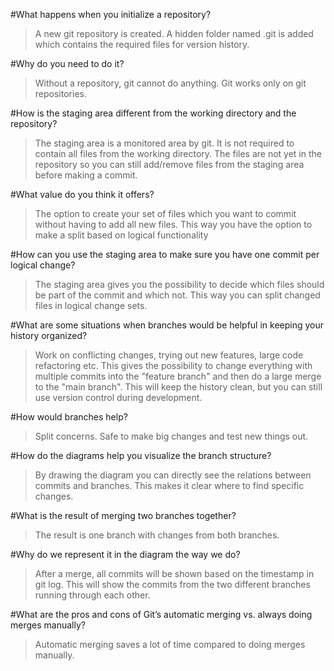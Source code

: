 #What happens when you initialize a repository? 
 >   A new git repository is created. A hidden folder named .git is added which contains the required files for version history.

#Why do you need to do it?
 >   Without a repository, git cannot do anything. Git works only on git repositories.

#How is the staging area different from the working directory and the repository? 
 >   The staging area is a monitored area by git. It is not required to contain all files from the working directory. 
 >   The files are not yet in the repository so you can still add/remove files from the staging area before making a commit.

#What value do you think it offers?
 >   The option to create your set of files which you want to commit without having to add all new files. This way
 >   you have the option to make a split based on logical functionality

#How can you use the staging area to make sure you have one commit per logical change?
 >   The staging area gives you the possibility to decide which files should be part of the commit and which not.
 >   This way you can split changed files in logical change sets.

#What are some situations when branches would be helpful in keeping your history organized? 
 >   Work on conflicting changes, trying out new features, large code refactoring etc.
 >   This gives the possibility to change everything with multiple commits into the "feature branch" and then do a large merge to the "main branch".
 >   This will keep the history clean, but you can still use version control during development.

#How would branches help?
 >   Split concerns. Safe to make big changes and test new things out.

#How do the diagrams help you visualize the branch structure?
 >    By drawing the diagram you can directly see the relations between commits and branches. This makes it clear where to find specific changes.

#What is the result of merging two branches together? 
 >   The result is one branch with changes from both branches.

#Why do we represent it in the diagram the way we do?
 >   After a merge, all commits will be shown based on the timestamp in git log. This will show the commits from the two different branches running through each other.

#What are the pros and cons of Git’s automatic merging vs. always doing merges manually?
 >   Automatic merging saves a lot of time compared to doing merges manually. 
